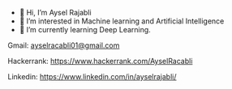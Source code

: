 - 👋 Hi, I’m Aysel Rajabli
- 👀 I’m interested in Machine learning and Artificial Intelligence
- 🌱 I’m currently learning Deep Learning.

Gmail: ayselracabli01@gmail.com

Hackerrank: https://www.hackerrank.com/AyselRacabli

Linkedin: https://www.linkedin.com/in/ayselrajabli/

<!---
ayselrajabli/ayselrajabli is a ✨ special ✨ repository because its `README.md` (this file) appears on your GitHub profile.
You can click the Preview link to take a look at your changes.
--->
